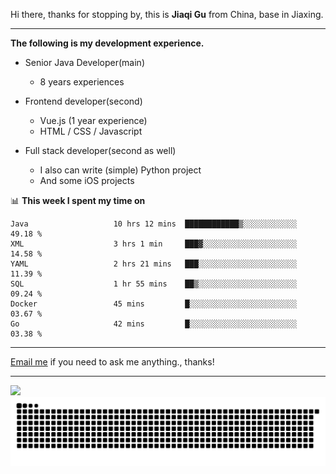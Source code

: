 Hi there, thanks for stopping by, this is **Jiaqi Gu** from China, base in Jiaxing.

---

**The following is my development experience.**

- Senior Java Developer(main)
  - 8 years experiences

- Frontend developer(second)
  - Vue.js (1 year experience)
  - HTML / CSS / Javascript
  
- Full stack developer(second as well)
  - I also can write (simple) Python project
  - And some iOS projects

📊 **This week I spent my time on**
<!--START_SECTION:waka-->

```text
Java                   10 hrs 12 mins  ████████████▒░░░░░░░░░░░░   49.18 %
XML                    3 hrs 1 min     ███▓░░░░░░░░░░░░░░░░░░░░░   14.58 %
YAML                   2 hrs 21 mins   ███░░░░░░░░░░░░░░░░░░░░░░   11.39 %
SQL                    1 hr 55 mins    ██▒░░░░░░░░░░░░░░░░░░░░░░   09.24 %
Docker                 45 mins         █░░░░░░░░░░░░░░░░░░░░░░░░   03.67 %
Go                     42 mins         █░░░░░░░░░░░░░░░░░░░░░░░░   03.38 %
```

<!--END_SECTION:waka-->

---

[Email me](mailto:htk2klwgr@mozmail.com?subject=Hiring_from_GitHub) if you need to ask me anything., thanks!

---

![]( https://visitor-badge.glitch.me/badge?page_id=githubgujiaqi)
![]( https://github.com/droid-Q/droid-Q/raw/output/github-contribution-grid-snake.svg#gh-dark-mode-only)
